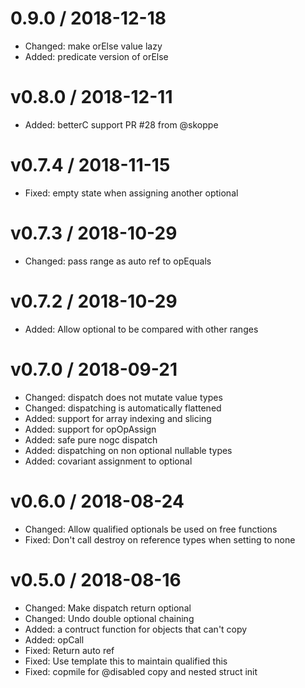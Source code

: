 
0.9.0 / 2018-12-18
==================

  * Changed: make orElse value lazy
  * Added: predicate version of orElse

v0.8.0 / 2018-12-11
==================

  * Added: betterC support PR #28 from @skoppe

v0.7.4 / 2018-11-15
===================

  * Fixed: empty state when assigning another optional

v0.7.3 / 2018-10-29
===================

  * Changed: pass range as auto ref to opEquals

v0.7.2 / 2018-10-29
===================

  * Added: Allow optional to be compared with other ranges

v0.7.0 / 2018-09-21
==================

  * Changed: dispatch does not mutate value types
  * Changed: dispatching is automatically flattened
  * Added: support for array indexing and slicing
  * Added: support for opOpAssign
  * Added: safe pure nogc dispatch
  * Added: dispatching on non optional nullable types
  * Added: covariant assignment to optional

v0.6.0 / 2018-08-24
===================

  * Changed: Allow qualified optionals be used on free functions
  * Fixed: Don't call destroy on reference types when setting to none

v0.5.0 / 2018-08-16
===================

  * Changed: Make dispatch return optional
  * Changed: Undo double optional chaining
  * Added: a contruct function for objects that can't copy
  * Added: opCall
  * Fixed: Return auto ref
  * Fixed: Use template this to maintain qualified this
  * Fixed: copmile for @disabled copy and nested struct init

